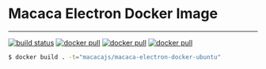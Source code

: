 # Macaca Electron Docker Image

---

[![build status][travis-image]][travis-url]
[![docker pull][docker-pull-image]][docker-url]
[![docker pull][docker-size-image]][docker-url]
[![docker pull][docker-layers-image]][docker-url]

[travis-image]: https://img.shields.io/travis/macacajs/macaca-electron-docker-ubuntu.svg?style=flat-square
[travis-url]: https://travis-ci.org/macacajs/macaca-electron-docker-ubuntu
[docker-pull-image]: https://img.shields.io/docker/pulls/macacajs/macaca-electron-docker-ubuntu.svg?style=flat-square&logo=dockbit
[docker-size-image]: https://img.shields.io/microbadger/image-size/macacajs/macaca-electron-docker-ubuntu.svg?style=flat-square&logo=dockbit
[docker-layers-image]: https://img.shields.io/microbadger/layers/macacajs/macaca-electron-docker-ubuntu.svg?style=flat-square&logo=dockbit
[docker-url]: https://hub.docker.com/r/macacajs/macaca-electron-docker-ubuntu/

```bash
$ docker build . -t="macacajs/macaca-electron-docker-ubuntu"
```

